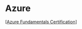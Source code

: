 # Azure

[[Azure Fundamentals Certification]]


[//begin]: # "Autogenerated link references for markdown compatibility"
[Azure Fundamentals Certification]: <Azure Fundamentals Certification> "Azure Fundamentals Certification"
[//end]: # "Autogenerated link references"

